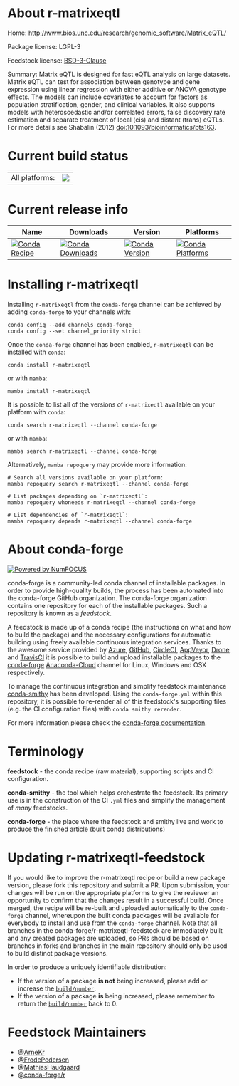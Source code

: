 About r-matrixeqtl
==================

Home: http://www.bios.unc.edu/research/genomic_software/Matrix_eQTL/

Package license: LGPL-3

Feedstock license: [BSD-3-Clause](https://github.com/conda-forge/r-matrixeqtl-feedstock/blob/main/LICENSE.txt)

Summary: Matrix eQTL is designed for fast eQTL analysis on large datasets. Matrix eQTL can test for association between genotype and gene expression using linear regression with either additive or ANOVA genotype effects. The models can include covariates to account for factors as population stratification, gender, and clinical variables. It also supports models with heteroscedastic and/or correlated errors, false discovery rate estimation and separate treatment of local (cis) and distant (trans) eQTLs. For more details see Shabalin (2012) <doi:10.1093/bioinformatics/bts163>.

Current build status
====================


<table><tr><td>All platforms:</td>
    <td>
      <a href="https://dev.azure.com/conda-forge/feedstock-builds/_build/latest?definitionId=4227&branchName=main">
        <img src="https://dev.azure.com/conda-forge/feedstock-builds/_apis/build/status/r-matrixeqtl-feedstock?branchName=main">
      </a>
    </td>
  </tr>
</table>

Current release info
====================

| Name | Downloads | Version | Platforms |
| --- | --- | --- | --- |
| [![Conda Recipe](https://img.shields.io/badge/recipe-r--matrixeqtl-green.svg)](https://anaconda.org/conda-forge/r-matrixeqtl) | [![Conda Downloads](https://img.shields.io/conda/dn/conda-forge/r-matrixeqtl.svg)](https://anaconda.org/conda-forge/r-matrixeqtl) | [![Conda Version](https://img.shields.io/conda/vn/conda-forge/r-matrixeqtl.svg)](https://anaconda.org/conda-forge/r-matrixeqtl) | [![Conda Platforms](https://img.shields.io/conda/pn/conda-forge/r-matrixeqtl.svg)](https://anaconda.org/conda-forge/r-matrixeqtl) |

Installing r-matrixeqtl
=======================

Installing `r-matrixeqtl` from the `conda-forge` channel can be achieved by adding `conda-forge` to your channels with:

```
conda config --add channels conda-forge
conda config --set channel_priority strict
```

Once the `conda-forge` channel has been enabled, `r-matrixeqtl` can be installed with `conda`:

```
conda install r-matrixeqtl
```

or with `mamba`:

```
mamba install r-matrixeqtl
```

It is possible to list all of the versions of `r-matrixeqtl` available on your platform with `conda`:

```
conda search r-matrixeqtl --channel conda-forge
```

or with `mamba`:

```
mamba search r-matrixeqtl --channel conda-forge
```

Alternatively, `mamba repoquery` may provide more information:

```
# Search all versions available on your platform:
mamba repoquery search r-matrixeqtl --channel conda-forge

# List packages depending on `r-matrixeqtl`:
mamba repoquery whoneeds r-matrixeqtl --channel conda-forge

# List dependencies of `r-matrixeqtl`:
mamba repoquery depends r-matrixeqtl --channel conda-forge
```


About conda-forge
=================

[![Powered by
NumFOCUS](https://img.shields.io/badge/powered%20by-NumFOCUS-orange.svg?style=flat&colorA=E1523D&colorB=007D8A)](https://numfocus.org)

conda-forge is a community-led conda channel of installable packages.
In order to provide high-quality builds, the process has been automated into the
conda-forge GitHub organization. The conda-forge organization contains one repository
for each of the installable packages. Such a repository is known as a *feedstock*.

A feedstock is made up of a conda recipe (the instructions on what and how to build
the package) and the necessary configurations for automatic building using freely
available continuous integration services. Thanks to the awesome service provided by
[Azure](https://azure.microsoft.com/en-us/services/devops/), [GitHub](https://github.com/),
[CircleCI](https://circleci.com/), [AppVeyor](https://www.appveyor.com/),
[Drone](https://cloud.drone.io/welcome), and [TravisCI](https://travis-ci.com/)
it is possible to build and upload installable packages to the
[conda-forge](https://anaconda.org/conda-forge) [Anaconda-Cloud](https://anaconda.org/)
channel for Linux, Windows and OSX respectively.

To manage the continuous integration and simplify feedstock maintenance
[conda-smithy](https://github.com/conda-forge/conda-smithy) has been developed.
Using the ``conda-forge.yml`` within this repository, it is possible to re-render all of
this feedstock's supporting files (e.g. the CI configuration files) with ``conda smithy rerender``.

For more information please check the [conda-forge documentation](https://conda-forge.org/docs/).

Terminology
===========

**feedstock** - the conda recipe (raw material), supporting scripts and CI configuration.

**conda-smithy** - the tool which helps orchestrate the feedstock.
                   Its primary use is in the construction of the CI ``.yml`` files
                   and simplify the management of *many* feedstocks.

**conda-forge** - the place where the feedstock and smithy live and work to
                  produce the finished article (built conda distributions)


Updating r-matrixeqtl-feedstock
===============================

If you would like to improve the r-matrixeqtl recipe or build a new
package version, please fork this repository and submit a PR. Upon submission,
your changes will be run on the appropriate platforms to give the reviewer an
opportunity to confirm that the changes result in a successful build. Once
merged, the recipe will be re-built and uploaded automatically to the
`conda-forge` channel, whereupon the built conda packages will be available for
everybody to install and use from the `conda-forge` channel.
Note that all branches in the conda-forge/r-matrixeqtl-feedstock are
immediately built and any created packages are uploaded, so PRs should be based
on branches in forks and branches in the main repository should only be used to
build distinct package versions.

In order to produce a uniquely identifiable distribution:
 * If the version of a package **is not** being increased, please add or increase
   the [``build/number``](https://docs.conda.io/projects/conda-build/en/latest/resources/define-metadata.html#build-number-and-string).
 * If the version of a package **is** being increased, please remember to return
   the [``build/number``](https://docs.conda.io/projects/conda-build/en/latest/resources/define-metadata.html#build-number-and-string)
   back to 0.

Feedstock Maintainers
=====================

* [@ArneKr](https://github.com/ArneKr/)
* [@FrodePedersen](https://github.com/FrodePedersen/)
* [@MathiasHaudgaard](https://github.com/MathiasHaudgaard/)
* [@conda-forge/r](https://github.com/conda-forge/r/)

